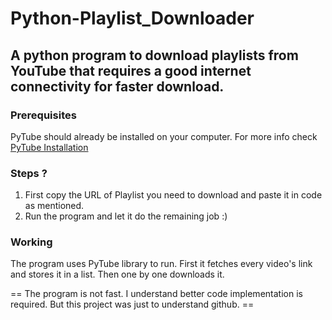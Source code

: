 # Python-Playlist_Downloader
## A python program to download playlists from YouTube that requires a good internet connectivity for faster download. 

### Prerequisites
PyTube should already be installed on your computer.
For more info check [PyTube Installation](https://pytube.io/en/latest/user/install.html)

### Steps ?

1. First copy the URL of Playlist you need to download and paste it in code as mentioned.
2. Run the program and let it do the remaining job :)

### Working
The program uses PyTube library to run. 
First it fetches every video's link and stores it in a list.
Then one by one downloads it.

== The program is not fast. I understand better code implementation is required. But this project was just to understand github. == 



